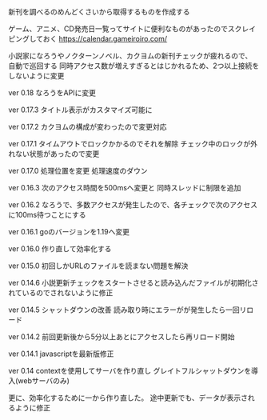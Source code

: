 新刊を調べるのめんどくさいから取得するものを作成する

ゲーム、アニメ、CD発売日一覧ってサイトに便利なものがあったのでスクレイピングしておく
https://calendar.gameiroiro.com/

小説家になろうやノクターンノベル、カクヨムの新刊チェックが疲れるので、
自動で巡回する
同時アクセス数が増えすぎるとはじかれるため、2つ以上接続をしないように変更

ver 0.18
なろうをAPIに変更

ver 0.17.3
タイトル表示がカスタマイズ可能に

ver 0.17.2
カクヨムの構成が変わったので変更対応

ver 0.17.1
タイムアウトでロックかかるのでそれを解除
チェック中のロックが外れない状態があったので変更

ver 0.17.0
処理位置を変更
処理速度のダウン

ver 0.16.3
次のアクセス時間を500msへ変更と
同時スレッドに制限を追加

ver 0.16.2
なろうで、多数アクセスが発生したので、各チェックで次のアクセスに100ms待つことにする

ver 0.16.1
goのバージョンを1.19へ変更

ver 0.16.0
作り直して効率化する

ver 0.15.0
初回しかURLのファイルを読まない問題を解決

ver 0.14.6
小説更新チェックをスタートさせると読み込んだファイルが初期化されているのでされないように修正

ver 0.14.5
シャットダウンの改善
読み取り時にエラーがが発生したら一回リロード

ver 0.14.2
前回更新後から5分以上あとにアクセスしたら再リロード開始

ver 0.14.1
javascriptを最新版修正

ver 0.14
contextを使用してサーバを作り直し
グレイトフルシャットダウンを導入(webサーバのみ)

更に、効率化するために一から作り直した。
途中更新でも、データが表示されるように修正
